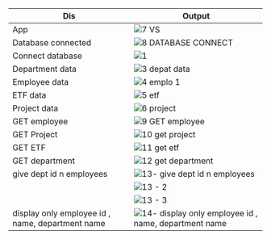 |Dis|Output|
|----------|-----------|
|App|![7 VS](https://github.com/user-attachments/assets/f600f58d-e505-43e0-9731-9d1bc066de6e)|
|Database connected|![8 DATABASE CONNECT](https://github.com/user-attachments/assets/1c4c5dc7-ef47-4531-a7d4-8eb337cec3ab)|
|Connect database|![1](https://github.com/user-attachments/assets/5f380424-9606-451d-8e54-0b63abd14618)|
|Department data|![3 depat data](https://github.com/user-attachments/assets/8685c499-ad01-4dbc-9eb8-1925fd3d3377)|
|Employee data|![4 emplo 1](https://github.com/user-attachments/assets/ffd7f506-41aa-46c4-bc74-185e6a628828)|
|ETF data|![5 etf](https://github.com/user-attachments/assets/db390977-1de4-4622-baf7-19cd7996322b)|
|Project data|![6 project](https://github.com/user-attachments/assets/88c5e6d5-e69d-49b6-af7f-91152e5ad13b)|
|GET employee|![9 GET employee](https://github.com/user-attachments/assets/2cf9b76e-0b50-419e-abe7-df16b5763ec4)|
|GET Project|![10 get project](https://github.com/user-attachments/assets/c1e17035-324f-4f61-a059-b5d327fdd7db)|
|GET ETF|![11 get etf](https://github.com/user-attachments/assets/db61aa5e-d49a-4516-a6ee-16e2adcb0e96)|
|GET department|![12 get department](https://github.com/user-attachments/assets/2bd10b0a-c6e9-475d-a0c5-89ba3a2060bf)|
|give dept id n employees|![13- give dept id n employees ](https://github.com/user-attachments/assets/bc8e66e3-0205-4c2b-afe8-6b8590787336)|
||![13 - 2](https://github.com/user-attachments/assets/be6952c7-8768-4bd3-8a7c-af7cf3e512d7)|
||![13 - 3](https://github.com/user-attachments/assets/5b45c2e3-43df-439a-884d-b0ed336d45f7)|
|display only employee id , name, department name|![14- display only employee id , name, department name](https://github.com/user-attachments/assets/0161fe65-2219-4ef0-a6c6-8853e52b4e50)|


